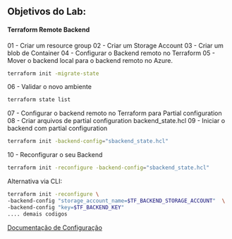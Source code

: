 ## Objetivos do Lab:

#### Terraform Remote Backend

01 - Criar um resource group
02 - Criar um Storage Account
03 - Criar um blob de Container
04 - Configurar o Backend remoto no Terraform
05 - Mover o backend local para o backend remoto no Azure.
```bash
terraform init -migrate-state
```
06 - Validar o novo ambiente
```bash
terraform state list
```
07 - Configurar o backend remoto no Terraform para Partial configuration
08 - Criar arquivos de partial configuration
backend_state.hcl
09 - Iniciar o backend com partial configuration
```bash
terraform init -backend-config="sbackend_state.hcl"
```

10 - Reconfigurar o seu Backend
```bash
terraform init -reconfigure -backend-config="sbackend_state.hcl"
```

Alternativa via CLI:
````bash
terraform init -reconfigure \
-backend-config "storage_account_name=$TF_BACKEND_STORAGE_ACCOUNT"  \
-backend-config "key=$TF_BACKEND_KEY"
.... demais codigos
````

[Documentação de Configuração](https://developer.hashicorp.com/terraform/language/backend/azurerm)